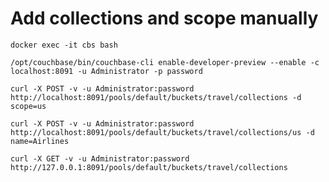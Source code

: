 # Add collections and scope manually

    docker exec -it cbs bash

    /opt/couchbase/bin/couchbase-cli enable-developer-preview --enable -c localhost:8091 -u Administrator -p password

    curl -X POST -v -u Administrator:password http://localhost:8091/pools/default/buckets/travel/collections -d scope=us

    curl -X POST -v -u Administrator:password http://localhost:8091/pools/default/buckets/travel/collections/us -d name=Airlines
    
    curl -X GET -v -u Administrator:password http://127.0.0.1:8091/pools/default/buckets/travel/collections


